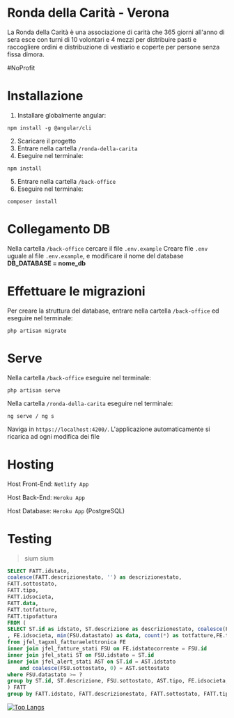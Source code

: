 # Ronda della Carità - Verona
La Ronda della Carità è una associazione di carità che 365 giorni all'anno di sera esce con turni di 10 volontari e 4 mezzi per distribuire pasti e raccogliere ordini e distribuzione di vestiario e coperte per persone senza fissa dimora.

#NoProfit


# Installazione

1. Installare globalmente angular:
```
npm install -g @angular/cli
```

2. Scaricare il progetto
3. Entrare nella cartella ```/ronda-della-carita``` 
4. Eseguire nel terminale:
```
npm install
```

5. Entrare nella cartella ```/back-office```
6. Eseguire nel terminale:
```
composer install
```


# Collegamento DB

Nella cartella ```/back-office``` cercare il file ```.env.example```
Creare file ```.env``` uguale al file ```.env.example```, e modificare il nome del database **DB_DATABASE = nome_db**


# Effettuare le migrazioni

Per creare la struttura del database, entrare nella cartella ```/back-office``` ed eseguire nel terminale:
```
php artisan migrate
```


# Serve

Nella cartella ```/back-office``` eseguire nel terminale:
```
php artisan serve
```

Nella cartella ```/ronda-della-carita``` eseguire nel terminale:
```
ng serve / ng s
```
Naviga in ```https://localhost:4200/```. L'applicazione automaticamente si ricarica ad ogni modifica dei file


# Hosting
Host Front-End: ```Netlify App```

Host Back-End: ```Heroku App```

Host Database: ```Heroku App``` (PostgreSQL)

# Testing
>sium
>sium
``` sql
SELECT FATT.idstato,
coalesce(FATT.descrizionestato, '') as descrizionestato, 
FATT.sottostato, 
FATT.tipo, 
FATT.idsocieta, 
FATT.data, 
FATT.totfatture, 
FATT.tipofattura 
FROM ( 
SELECT ST.id as idstato, ST.descrizione as descrizionestato, coalesce(FSU.sottostato, 0) as sottostato, coalesce(AST.tipo, '') as tipo 
, FE.idsocieta, min(FSU.datastato) as data, count(*) as totfatture,FE.tipofattura 
from jfel_tagxml_fatturaelettronica FE 
inner join jfel_fatture_stati FSU on FE.idstatocorrente = FSU.id 
inner join jfel_stati ST on FSU.idstato = ST.id 
inner join jfel_alert_stati AST on ST.id = AST.idstato 
	and coalesce(FSU.sottostato, 0) = AST.sottostato 
where FSU.datastato >= ? 
group by ST.id, ST.descrizione, FSU.sottostato, AST.tipo, FE.idsocieta,FE.tipofattura 
) FATT 
group by FATT.idstato, FATT.descrizionestato, FATT.sottostato, FATT.tipo, FATT.idsocieta , FATT.data, FATT.totfatture,FATT.tipofattura
```

[![Top Langs](https://github-readme-stats.vercel.app/api/top-langs/?username=filippoerbisti&layout=compact)](https://github.com/filippoerbisti/ronda-della-carita)
